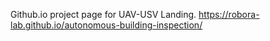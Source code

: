 Github.io project page for UAV-USV Landing. https://robora-lab.github.io/autonomous-building-inspection/
